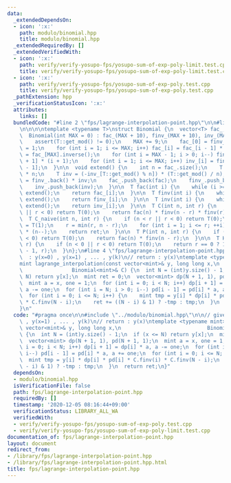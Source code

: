 ```yaml
---
data:
  _extendedDependsOn:
  - icon: ':x:'
    path: modulo/binomial.hpp
    title: modulo/binomial.hpp
  _extendedRequiredBy: []
  _extendedVerifiedWith:
  - icon: ':x:'
    path: verify/verify-yosupo-fps/yosupo-sum-of-exp-poly-limit.test.cpp
    title: verify/verify-yosupo-fps/yosupo-sum-of-exp-poly-limit.test.cpp
  - icon: ':x:'
    path: verify/verify-yosupo-fps/yosupo-sum-of-exp-poly.test.cpp
    title: verify/verify-yosupo-fps/yosupo-sum-of-exp-poly.test.cpp
  _pathExtension: hpp
  _verificationStatusIcon: ':x:'
  attributes:
    links: []
  bundledCode: "#line 2 \"fps/lagrange-interpolation-point.hpp\"\n\n#line 2 \"modulo/binomial.hpp\"\
    \n\n\n\ntemplate <typename T>\nstruct Binomial {\n  vector<T> fac_, finv_, inv_;\n\
    \  Binomial(int MAX = 0) : fac_(MAX + 10), finv_(MAX + 10), inv_(MAX + 10) {\n\
    \    assert(T::get_mod() != 0);\n    MAX += 9;\n    fac_[0] = finv_[0] = inv_[0]\
    \ = 1;\n    for (int i = 1; i <= MAX; i++) fac_[i] = fac_[i - 1] * i;\n    finv_[MAX]\
    \ = fac_[MAX].inverse();\n    for (int i = MAX - 1; i > 0; i--) finv_[i] = finv_[i\
    \ + 1] * (i + 1);\n    for (int i = 1; i <= MAX; i++) inv_[i] = finv_[i] * fac_[i\
    \ - 1];\n  }\n\n  void extend() {\n    int n = fac_.size();\n    T fac = fac_.back()\
    \ * n;\n    T inv = (-inv_[T::get_mod() % n]) * (T::get_mod() / n);\n    T finv\
    \ = finv_.back() * inv;\n    fac_.push_back(fac);\n    finv_.push_back(finv);\n\
    \    inv_.push_back(inv);\n  }\n\n  T fac(int i) {\n    while (i >= (int)fac_.size())\
    \ extend();\n    return fac_[i];\n  }\n\n  T finv(int i) {\n    while (i >= (int)finv_.size())\
    \ extend();\n    return finv_[i];\n  }\n\n  T inv(int i) {\n    while (i >= (int)inv_.size())\
    \ extend();\n    return inv_[i];\n  }\n\n  T C(int n, int r) {\n    if (n < r\
    \ || r < 0) return T(0);\n    return fac(n) * finv(n - r) * finv(r);\n  }\n\n\
    \  T C_naive(int n, int r) {\n    if (n < r || r < 0) return T(0);\n    T ret\
    \ = T(1);\n    r = min(r, n - r);\n    for (int i = 1; i <= r; ++i) ret *= inv(i)\
    \ * (n--);\n    return ret;\n  }\n\n  T P(int n, int r) {\n    if (n < r || r\
    \ < 0) return T(0);\n    return fac(n) * finv(n - r);\n  }\n\n  T H(int n, int\
    \ r) {\n    if (n < 0 || r < 0) return T(0);\n    return r == 0 ? 1 : C(n + r\
    \ - 1, r);\n  }\n};\n#line 4 \"fps/lagrange-interpolation-point.hpp\"\n\n// given\
    \  : y(x=0) , y(x=1) , ... , y(k)\n// return : y(x)\ntemplate <typename mint>\n\
    mint lagrange_interpolation(const vector<mint>& y, long long x,\n            \
    \                Binomial<mint>& C) {\n  int N = (int)y.size() - 1;\n  if (x <=\
    \ N) return y[x];\n  mint ret = 0;\n  vector<mint> dp(N + 1, 1), pd(N + 1, 1);\n\
    \  mint a = x, one = 1;\n  for (int i = 0; i < N; i++) dp[i + 1] = dp[i] * a,\
    \ a -= one;\n  for (int i = N; i > 0; i--) pd[i - 1] = pd[i] * a, a += one;\n\
    \  for (int i = 0; i <= N; i++) {\n    mint tmp = y[i] * dp[i] * pd[i] * C.finv(i)\
    \ * C.finv(N - i);\n    ret += ((N - i) & 1) ? -tmp : tmp;\n  }\n  return ret;\n\
    }\n"
  code: "#pragma once\n\n#include \"../modulo/binomial.hpp\"\n\n// given  : y(x=0)\
    \ , y(x=1) , ... , y(k)\n// return : y(x)\ntemplate <typename mint>\nmint lagrange_interpolation(const\
    \ vector<mint>& y, long long x,\n                            Binomial<mint>& C)\
    \ {\n  int N = (int)y.size() - 1;\n  if (x <= N) return y[x];\n  mint ret = 0;\n\
    \  vector<mint> dp(N + 1, 1), pd(N + 1, 1);\n  mint a = x, one = 1;\n  for (int\
    \ i = 0; i < N; i++) dp[i + 1] = dp[i] * a, a -= one;\n  for (int i = N; i > 0;\
    \ i--) pd[i - 1] = pd[i] * a, a += one;\n  for (int i = 0; i <= N; i++) {\n  \
    \  mint tmp = y[i] * dp[i] * pd[i] * C.finv(i) * C.finv(N - i);\n    ret += ((N\
    \ - i) & 1) ? -tmp : tmp;\n  }\n  return ret;\n}"
  dependsOn:
  - modulo/binomial.hpp
  isVerificationFile: false
  path: fps/lagrange-interpolation-point.hpp
  requiredBy: []
  timestamp: '2020-12-05 08:16:44+09:00'
  verificationStatus: LIBRARY_ALL_WA
  verifiedWith:
  - verify/verify-yosupo-fps/yosupo-sum-of-exp-poly.test.cpp
  - verify/verify-yosupo-fps/yosupo-sum-of-exp-poly-limit.test.cpp
documentation_of: fps/lagrange-interpolation-point.hpp
layout: document
redirect_from:
- /library/fps/lagrange-interpolation-point.hpp
- /library/fps/lagrange-interpolation-point.hpp.html
title: fps/lagrange-interpolation-point.hpp
---
```

